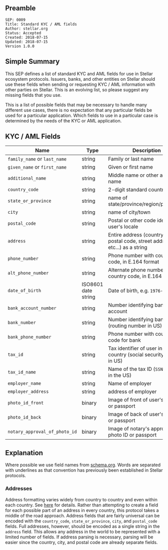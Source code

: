 ## Preamble

```
SEP: 0009
Title: Standard KYC / AML fields
Author: stellar.org
Status: Accepted
Created: 2018-07-15
Updated: 2018-07-15
Version 1.0.0
```

## Simple Summary

This SEP defines a list of standard KYC and AML fields for use in Stellar ecosystem protocols. Issuers, banks, and other entities on Stellar should use these fields when sending or requesting KYC / AML information with other parties on Stellar. This is an evolving list, so please suggest any missing fields that you use.

This is a list of possible fields that may be necessary to handle many different use cases, there is no expectation that any particular fields be used for a particular application. Which fields to use in a particular case is determined by the needs of the KYC or AML application.

## KYC / AML Fields

Name | Type | Description
-----|------|------------
`family_name` or `last_name` | string | Family or last name
`given_name` or `first_name` | string | Given or first name
`additional_name` | string | Middle name or other additional name
`country_code` | string | 2-digit standard country code
`state_or_province` | string | name of state/province/region/prefecture
`city` | string | name of city/town
`postal_code` | string | Postal or other code identifying user's locale
`address` | string | Entire address (country, state, postal code, street address, etc...) as a string
`phone_number` | string | Phone number with country code, in E.164 format
`alt_phone_number` | string | Alternate phone number with country code, in E.164 format
`date_of_birth` | ISO8601 date string | Date of birth, e.g. `1976-07-04`
`bank_account_number` | string | Number identifying bank account
`bank_number` | string | Number identifying bank (routing number in US)
`bank_phone_number` | string | Phone number with country code for bank
`tax_id` | string | Tax identifier of user in their country (social security number in US)
`tax_id_name` | string | Name of the tax ID (`SSN` or `ITIN` in the US)
`employer_name` | string | Name of employer
`employer_address` | string | address of employer
`photo_id_front` | binary | Image of front of user's photo ID or passport
`photo_id_back` | binary | Image of back of user's photo ID or passport
`notary_approval_of_photo_id` | binary | Image of notary's approval of photo ID or passport

## Explanation

Where possible we use field names from [schema.org](https://schema.org/Person). Words are separated with underlines as that convention has previously been established in Stellar protocols.

### Addresses

Address formatting varies widely from country to country and even within each country. See [here](https://stackoverflow.com/questions/11160192/how-to-parse-freeform-street-postal-address-out-of-text-and-into-components) for details. Rather than attempting to create a field for each possible part of an address in every country, this protocol takes a middle of the road approach. Address fields that are fairly universal can be encoded with the `country_code`, `state_or_province`, `city`, and `postal_code` fields. Full addresses, however, should be encoded as a single string in the `address` field. This allows any address in the world to be represented with a limited number of fields. If address parsing is necessary, parsing will be easier since the country, city, and postal code are already separate fields.
